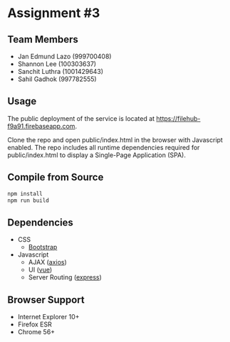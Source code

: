 # Assignment #3

## Team Members
- Jan Edmund Lazo (999700408)
- Shannon Lee (100303637)
- Sanchit Luthra (1001429643)
- Sahil Gadhok (997782555)

## Usage

The public deployment of the service is located at https://filehub-f9a91.firebaseapp.com. 

Clone the repo and open public/index.html in the browser with Javascript enabled.
The repo includes all runtime dependencies required for public/index.html to display a Single-Page Application (SPA).

## Compile from Source

```sh
npm install
npm run build
```

## Dependencies

- CSS
    - [Bootstrap][bootstrap-3]
- Javascript
    - AJAX ([axios][github-axios])
    - UI ([vue][github-vue])
    - Server Routing ([express][github-expressjs])

## Browser Support

- Internet Explorer 10+
- Firefox ESR
- Chrome 56+

[bootstrap-3]: https://getbootstrap.com/docs/3.3/
[github-axios]: https://github.com/axios/axios
[github-es6-promise]: https://github.com/stefanpenner/es6-promise
[github-vue]: https://github.com/vuejs/vue
[github-vue-router]: https://github.com/vuejs/vue-router
[github-expressjs]: https://github.com/expressjs/express
